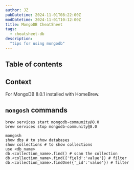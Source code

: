 ```yaml
---
author: JZ
pubDatetime: 2024-11-01T08:22:00Z
modDatetime: 2024-11-01T10:12:00Z
title: MongoDB CheatSheet
tags:
  - cheatsheet-db
description:
  "tips for using mongodb"
---
```


## Table of contents

## Context

For MongoDB 8.0.1 installed with HomeBrew.

## `mongosh` commands

```shell
brew services start mongodb-community@8.0
brew services stop mongodb-community@8.0

mongosh
show dbs # to show databases
show collections # to show collections
use <db_name>
db.<collection_name>.find() # scan the collection
db.<collection_name>.find({'field':'value'}) # filter
db.<collection_name>.findOne({'_id':'value'}) # filter
```
